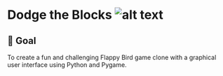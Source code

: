 # Dodge the Blocks ![alt text](gamepad-1.gif)

## 🎯 Goal
To create a fun and challenging Flappy Bird game clone with a graphical user interface using Python and Pygame.
